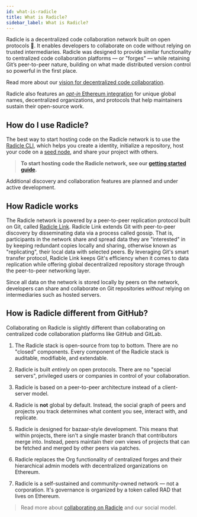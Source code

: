 ```yaml
---
id: what-is-radicle
title: What is Radicle?
sidebar_label: What is Radicle?
---
```


Radicle is a decentralized code collaboration network built on open protocols 🌱. It enables developers
to collaborate on code without relying on trusted intermediaries. Radicle was designed
to provide similar functionality to centralized code collaboration platforms — or "forges" —
while retaining Git’s peer-to-peer nature, building on what made distributed
version control so powerful in the first place.

Read more about our [vision for decentralized code
collaboration](https://radicle.xyz/blog/towards-decentralized-code-collaboration.html).

Radicle also features an [*opt-in* Ethereum integration](https://radicle.xyz/blog/integrating-with-ethereum.html) for
unique global names, decentralized organizations, and protocols that help maintainers sustain their open-source work.

## How do I use Radicle?

The best way to start hosting code on the Radicle network is to use the [Radicle CLI](https://radicle.network/), which
helps you create a identity, initialize a repository, host your code on a [seed
node](understanding-radicle/glossary/#seed), and share your project with others.

> **To start hosting code the Radicle network, see our [getting started guide](getting-started.md).**

Additional discovery and collaboration features are planned and under active development.

## How Radicle works

The Radicle network is powered by a peer-to-peer replication protocol built on Git,
called [Radicle Link](understanding-radicle/how-it-works.md). Radicle Link extends Git with peer-to-peer
discovery by disseminating data via a process called gossip. That is,
participants in the network share and spread data they are "interested" in by
keeping redundant copies locally and sharing, otherwise known as "replicating",
their local data with selected peers. By leveraging Git's smart transfer
protocol, Radicle Link keeps Git's efficiency when it comes to data replication
while offering global decentralized repository storage through the peer-to-peer
networking layer.

Since all data on the network is stored locally by peers on the network,
developers can share and collaborate on Git repositories *without* relying on
intermediaries such as hosted servers.

## How is Radicle different from GitHub?

Collaborating on Radicle is slightly different than collaborating on centralized code collaboration platforms like GitHub and GitLab. 

1. The Radicle stack is open-source from top to bottom. There are no "closed" components.
Every component of the Radicle stack is auditable, modifiable, and extendable.

2. Radicle is built *entirely* on open protocols. There are no "special servers", privileged
users or companies in control of your collaboration.

3. Radicle is based on a peer-to-peer architecture instead of a client-server model.

4. Radicle is **not** global by default. Instead, the social graph of peers and projects you 
track determines what content you see, interact with, and replicate.

5. Radicle is designed for bazaar-style development. This means that within projects, there isn't 
a single master branch that contributors merge into. Instead, peers maintain their own views of 
projects that can be fetched and merged by other peers via patches.

6. Radicle replaces the Org functionality of centralized forges and their hierarchical admin models with decentralized organizations on Ethereum.

7. Radicle is a self-sustained and community-owned network — not a corporation. It's governance is organized by a token called RAD that lives on Ethereum.

> Read more about [collaborating on Radicle](https://radicle.xyz/blog/collaborating-on-radicle.html) and our social
> model.
